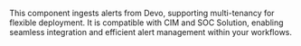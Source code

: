 This component ingests alerts from Devo, supporting multi-tenancy for flexible deployment. It is compatible with CIM and SOC Solution, enabling seamless integration and efficient alert management within your workflows.



